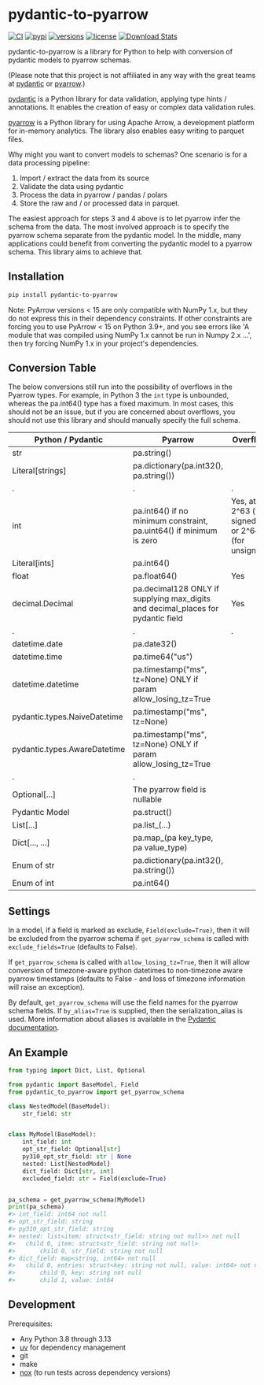 # pydantic-to-pyarrow

[![CI](https://github.com/simw/pydantic-to-pyarrow/actions/workflows/test.yml/badge.svg?event=push)](https://github.com/simw/pydantic-to-pyarrow/actions/workflows/test.yml)
[![pypi](https://img.shields.io/pypi/v/pydantic-to-pyarrow.svg)](https://pypi.python.org/pypi/pydantic-to-pyarrow)
[![versions](https://img.shields.io/pypi/pyversions/pydantic-to-pyarrow.svg)](https://github.com/simw/pydantic-to-pyarrow)
[![license](https://img.shields.io/github/license/simw/pydantic-to-pyarrow.svg)](https://github.com/simw/pydantic-to-pyarrow/blob/main/LICENSE)
[![Download Stats](https://img.shields.io/pypi/dm/pydantic-to-pyarrow)](https://pypistats.org/packages/pydantic-to-pyarrow)

pydantic-to-pyarrow is a library for Python to help with conversion
of pydantic models to pyarrow schemas.

(Please note that this project is not affiliated in any way with the
great teams at [pydantic](https://github.com/pydantic/pydantic) or
[pyarrow](https://github.com/apache/arrow).)

[pydantic](https://github.com/pydantic/pydantic) is a Python library
for data validation, applying type hints / annotations. It enables
the creation of easy or complex data validation rules.

[pyarrow](https://arrow.apache.org/docs/python/index.html) is a Python library
for using Apache Arrow, a development platform for in-memory analytics. The library
also enables easy writing to parquet files.

Why might you want to convert models to schemas? One scenario is for a data
processing pipeline:

1. Import / extract the data from its source
2. Validate the data using pydantic
3. Process the data in pyarrow / pandas / polars
4. Store the raw and / or processed data in parquet.

The easiest approach for steps 3 and 4 above is to let pyarrow infer
the schema from the data. The most involved approach is to
specify the pyarrow schema separate from the pydantic model. In the middle, many
applications could benefit from converting the pydantic model to a
pyarrow schema. This library aims to achieve that.

## Installation

```bash
pip install pydantic-to-pyarrow
```

Note: PyArrow versions < 15 are only compatible with NumPy 1.x, but
they do not express this in their dependency constraints. If other constraints
are forcing you to use PyArrow < 15 on Python 3.9+, and you see errors like
'A module that was compiled using NumPy 1.x cannot be run in Numpy 2.x ...',
then try forcing NumPy 1.x in your project's dependencies.

## Conversion Table

The below conversions still run into the possibility of
overflows in the Pyarrow types. For example, in Python 3
the `int` type is unbounded, whereas the pa.int64() type has a fixed
maximum. In most cases, this should not be an issue, but if you are
concerned about overflows, you should not use this library and
should manually specify the full schema.

Python / Pydantic | Pyarrow | Overflow
--- | --- | ---
str | pa.string() |
Literal[strings] | pa.dictionary(pa.int32(), pa.string()) |
. | . | .
int | pa.int64() if no minimum constraint, pa.uint64() if minimum is zero | Yes, at 2^63 (for signed) or 2^64 (for unsigned)
Literal[ints] | pa.int64() |
float | pa.float64() | Yes
decimal.Decimal | pa.decimal128 ONLY if supplying max_digits and decimal_places for pydantic field | Yes
. | . | .
datetime.date | pa.date32() |
datetime.time | pa.time64("us") |
datetime.datetime | pa.timestamp("ms", tz=None) ONLY if param allow_losing_tz=True |
pydantic.types.NaiveDatetime | pa.timestamp("ms", tz=None) |
pydantic.types.AwareDatetime | pa.timestamp("ms", tz=None) ONLY if param allow_losing_tz=True |
. | .
Optional[...] | The pyarrow field is nullable |
Pydantic Model | pa.struct() |
List[...] | pa.list_(...) |
Dict[..., ...] | pa.map_(pa key_type, pa value_type) |
Enum of str | pa.dictionary(pa.int32(), pa.string()) | 
Enum of int | pa.int64() |

## Settings

In a model, if a field is marked as exclude, `Field(exclude=True)`, then it will be excluded
from the pyarrow schema if `get_pyarrow_schema` is called with `exclude_fields=True` (defaults to False).

If `get_pyarrow_schema` is called with `allow_losing_tz=True`, then it will allow conversion
of timezone-aware python datetimes to non-timezone aware pyarrow timestamps
(defaults to False - and loss of timezone information will raise an exception).

By default, `get_pyarrow_schema` will use the field names for the pyarrow schema fields. If
`by_alias=True` is supplied, then the serialization_alias is used. More information about aliases is available in the [Pydantic documentation](https://docs.pydantic.dev/latest/concepts/alias/).

## An Example

```py
from typing import Dict, List, Optional

from pydantic import BaseModel, Field
from pydantic_to_pyarrow import get_pyarrow_schema

class NestedModel(BaseModel):
    str_field: str


class MyModel(BaseModel):
    int_field: int
    opt_str_field: Optional[str]
    py310_opt_str_field: str | None
    nested: List[NestedModel]
    dict_field: Dict[str, int]
    excluded_field: str = Field(exclude=True)


pa_schema = get_pyarrow_schema(MyModel)
print(pa_schema)
#> int_field: int64 not null
#> opt_str_field: string
#> py310_opt_str_field: string
#> nested: list<item: struct<str_field: string not null>> not null
#>   child 0, item: struct<str_field: string not null>
#>       child 0, str_field: string not null
#> dict_field: map<string, int64> not null
#>   child 0, entries: struct<key: string not null, value: int64> not null
#>       child 0, key: string not null
#>       child 1, value: int64
```

## Development

Prerequisites:

- Any Python 3.8 through 3.13
- [uv](https://github.com/astral-sh/uv) for dependency management
- git
- make
- [nox](https://nox.thea.codes/en/stable/index.html) (to run tests across dependency versions)
